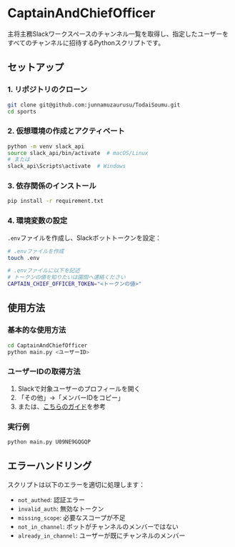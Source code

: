 # CaptainAndChiefOfficer

主将主務Slackワークスペースのチャンネル一覧を取得し、指定したユーザーをすべてのチャンネルに招待するPythonスクリプトです。


## セットアップ

### 1. リポジトリのクローン

```bash
git clone git@github.com:junnamuzaurusu/TodaiSoumu.git
cd sports
```

### 2. 仮想環境の作成とアクティベート

```bash
python -m venv slack_api
source slack_api/bin/activate  # macOS/Linux
# または
slack_api\Scripts\activate  # Windows
```

### 3. 依存関係のインストール

```bash
pip install -r requirement.txt
```

### 4. 環境変数の設定

`.env`ファイルを作成し、Slackボットトークンを設定：

```bash
# .envファイルを作成
touch .env

# .envファイルに以下を記述
# トークンの値を知りたいは園田へ連絡ください
CAPTAIN_CHIEF_OFFICER_TOKEN="<トークンの値>"
```

## 使用方法

### 基本的な使用方法

```bash
cd CaptainAndChiefOfficer
python main.py <ユーザーID>
```

### ユーザーIDの取得方法

1. Slackで対象ユーザーのプロフィールを開く
2. 「その他」→「メンバーIDをコピー」
3. または、[こちらのガイド](https://intercom.help/yoom/ja/articles/5480063-slack%E3%81%AE%E3%83%A1%E3%83%B3%E3%83%90%E3%83%BCid%E3%81%AE%E7%A2%BA%E8%AA%8D%E6%96%B9%E6%B3%95)を参考

### 実行例

```bash
python main.py U09NE9GQGQP
```





## エラーハンドリング

スクリプトは以下のエラーを適切に処理します：

- `not_authed`: 認証エラー
- `invalid_auth`: 無効なトークン
- `missing_scope`: 必要なスコープが不足
- `not_in_channel`: ボットがチャンネルのメンバーではない
- `already_in_channel`: ユーザーが既にチャンネルのメンバー


